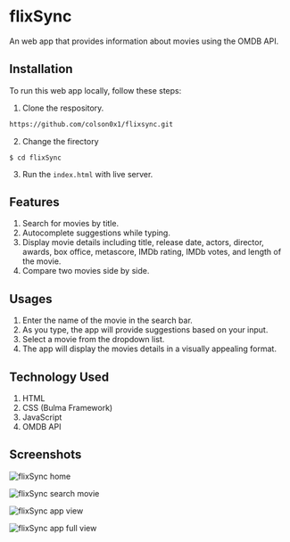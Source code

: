 # flixSync

An web app that provides information about movies using the OMDB API.

## Installation

To run this web app locally, follow these steps:

1. Clone the respository.
```bash
https://github.com/colson0x1/flixsync.git
```
2. Change the firectory
```shell
$ cd flixSync
```
3. Run the `index.html` with live server.

## Features
1. Search for movies by title.
2. Autocomplete suggestions while typing.
3. Display movie details including title, release date, actors, director, awards, box office, metascore, IMDb rating, IMDb votes, and length of the movie.
4. Compare two movies side by side.

## Usages

1. Enter the name of the movie in the search bar.
2. As you type, the app will provide suggestions based on your input.
3. Select a movie from the dropdown list.
4. The app will display the movies details in a visually appealing format.

## Technology Used

1. HTML
2. CSS (Bulma Framework)
3. JavaScript
4. OMDB API

## Screenshots

![flixSync home](https://i.imgur.com/3NmV0VT.png)

![flixSync search movie](https://i.imgur.com/Sg528zL.png)

![flixSync app view](https://i.imgur.com/Jh5jWyn.png)

![flixSync app full view](https://i.imgur.com/t5pWJnj.png)
 
